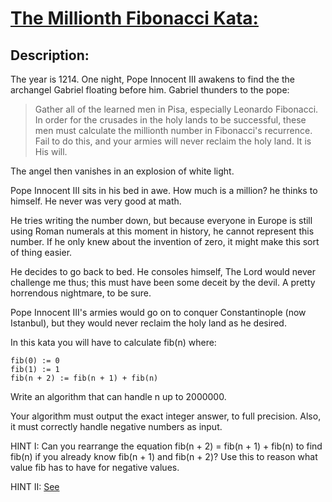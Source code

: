 # [The Millionth Fibonacci Kata:](https://www.codewars.com/kata/53d40c1e2f13e331fc000c26)

## Description:

The year is 1214. One night, Pope Innocent III awakens to find the the archangel Gabriel floating before him. Gabriel thunders to the pope:

> Gather all of the learned men in Pisa, especially Leonardo Fibonacci. In order for the crusades in the holy lands to be successful, these men must calculate the millionth number in Fibonacci's recurrence. Fail to do this, and your armies will never reclaim the holy land. It is His will.

The angel then vanishes in an explosion of white light.

Pope Innocent III sits in his bed in awe. How much is a million? he thinks to himself. He never was very good at math.

He tries writing the number down, but because everyone in Europe is still using Roman numerals at this moment in history, he cannot represent this number. If he only knew about the invention of zero, it might make this sort of thing easier.

He decides to go back to bed. He consoles himself, The Lord would never challenge me thus; this must have been some deceit by the devil. A pretty horrendous nightmare, to be sure.

Pope Innocent III's armies would go on to conquer Constantinople (now Istanbul), but they would never reclaim the holy land as he desired.

In this kata you will have to calculate fib(n) where:

```
fib(0) := 0
fib(1) := 1
fib(n + 2) := fib(n + 1) + fib(n)
```

Write an algorithm that can handle n up to 2000000.

Your algorithm must output the exact integer answer, to full precision. Also, it must correctly handle negative numbers as input.

HINT I: Can you rearrange the equation fib(n + 2) = fib(n + 1) + fib(n) to find fib(n) if you already know fib(n + 1) and fib(n + 2)? Use this to reason what value fib has to have for negative values.

HINT II: [See](!https://web.archive.org/web/20220614001843/https://mitpress.mit.edu/sites/default/files/sicp/full-text/book/book-Z-H-11.html#%_sec_1.2.4)
